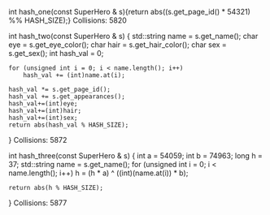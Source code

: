 int hash_one(const SuperHero & s){return abs((s.get_page_id() * 54321) %% HASH_SIZE);}
Collisions: 5820


int hash_two(const SuperHero & s)
{
	std::string name = s.get_name();
	char eye = s.get_eye_color();
	char hair = s.get_hair_color();
	char sex = s.get_sex();
	int hash_val = 0;

	for (unsigned int i = 0; i < name.length(); i++)
		hash_val += (int)name.at(i);

	hash_val *= s.get_page_id();
	hash_val += s.get_appearances();
	hash_val+=(int)eye;
	hash_val+=(int)hair;
	hash_val+=(int)sex;
	return abs(hash_val % HASH_SIZE);
}
Collisions: 5872


int hash_three(const SuperHero & s)
{
	int a = 54059;
	int b = 74963;
	long h = 37;
	std::string name = s.get_name();
	for (unsigned  int i = 0; i < name.length(); i++)
		h = (h * a) ^ ((int)(name.at(i)) * b);

	return abs(h % HASH_SIZE);
}
Collisions: 5877
